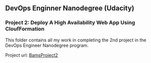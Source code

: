 ## DevOps Enginner Nanodegree (Udacity)
### Project 2: Deploy A High Availability Web App Using CloufFormation
This folder contains all my work in completing the 2nd project in the DevOps Engineer Nanodegree program.

Project url: [BamsProject2](http://bams-webap-h8jge0keym1y-1459565905.us-east-1.elb.amazonaws.com/)